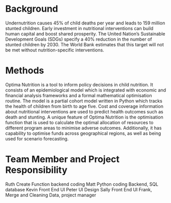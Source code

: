 # Background

Undernutrition causes 45% of child deaths per year and leads to 159 million stunted children. Early investment in nutritional interventions can build human capital and boost shared prosperity. The United Nation’s Sustainable Development Goals (SDGs) specify a 40% reduction in the number of stunted children by 2030. The World Bank estimates that this target will not be met without nutrition-specific interventions.

# Methods

Optima Nutrition is a tool to inform policy decisions in child nutrition. It consists of an epidemiological model which is integrated with economic and financial analysis frameworks and a formal mathematical optimisation routine. The model is a partial cohort model written in Python which tracks the health of children from birth to age five. Cost and coverage information about nutritional interventions are used to predict health outcomes such as death and stunting. A unique feature of Optima Nutrition is the optimisation function that is used to calculate the optimal allocation of resources to different program areas to minimise adverse outcomes. Additionally, it has capability to optimise funds across geographical regions, as well as being used for scenario forecasting.


# Team Member and Project Responsibility

Ruth Create Function backend coding
Matt Python coding Backend, SQL database 
Kevin Front End UI
Peter UI Design
Sally Front End UI
Frank, Merge and Cleaning Data, project manager
